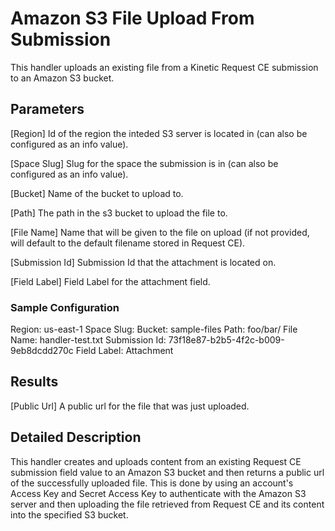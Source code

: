 # Amazon S3 File Upload From Submission
This handler uploads an existing file from a Kinetic Request CE submission to an Amazon S3 bucket.

## Parameters
[Region]
  Id of the region the inteded S3 server is located in (can also be configured as an info value).

[Space Slug]
  Slug for the space the submission is in (can also be configured as an info value).

[Bucket]
  Name of the bucket to upload to.

[Path]
  The path in the s3 bucket to upload the file to.

[File Name]
  Name that will be given to the file on upload (if not provided, will default to the default filename stored in Request CE).

[Submission Id]
  Submission Id that the attachment is located on.

[Field Label]
  Field Label for the attachment field.

### Sample Configuration
Region:                       us-east-1
Space Slug:
Bucket:                       sample-files
Path:                         foo/bar/
File Name:                    handler-test.txt
Submission Id:                73f18e87-b2b5-4f2c-b009-9eb8dcdd270c
Field Label:                  Attachment

## Results
[Public Url]
  A public url for the file that was just uploaded.

## Detailed Description
This handler creates and uploads content from an existing Request CE submission field value to an Amazon S3 bucket and then returns a public url of the successfully uploaded file. This is done by using an account's Access Key and Secret Access Key to authenticate with the Amazon S3 server and then uploading the file retrieved from Request CE and its content into the specified S3 bucket.